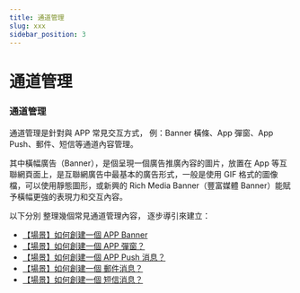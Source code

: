 ```yaml
---
title: 通道管理
slug: xxx
sidebar_position: 3
---
```



# 通道管理

### 通道管理

通道管理是針對與  APP 常見交互方式， 例：Banner 橫條、App 彈窗、App Push、郵件、短信等通道內容管理。

其中橫幅廣告（Banner），是個呈現一個廣告推廣內容的圖片，放置在 App 等互聯網頁面上，是互聯網廣告中最基本的廣告形式，一般是使用 GIF 格式的圖像檔，可以使用靜態圖形，或新興的 Rich Media Banner（豐富媒體 Banner）能賦予橫幅更強的表現力和交互內容。

以下分別 整理幾個常見通道管理內容， 逐步導引來建立：

- [【場景】如何創建一個 APP Banner](./YXFMwr7G9iMBwdki1sicDycUnle) 
- [【場景】如何創建一個 APP 彈窗？](./QiYrwKk0AikUSpkQRtOct87bnQB) 
- [【場景】如何創建一個 APP Push 消息？](./TyAnwpS7viTqgDkFPtocMBlKnhf) 
- [【場景】如何創建一個 郵件消息？](./HOJWw8cmCimIx3kSOlvcyH4Inwb) 
- [【場景】如何創建一個 短信消息？](./Gq73wjUUYiHaUNk1H8rcKVmHnZg) 

